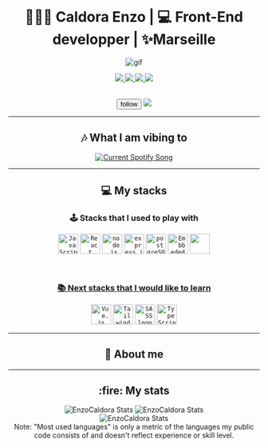 <h1 align="center">👨🏻‍💻 Caldora Enzo | 💻 Front-End developper | ✨Marseille</h1>



<p align="center">
<img src="https://github.com/EnzoCaldora/EnzoCaldora/assets/134298442/15156afa-0c40-4241-a4bd-6c1516bc62ef" alt="gif"/>
</p>
  
<p align="center">
  
<a href="https://www.linkedin.com/in/enzo-caldora/" target="_blank">
  <img src ="https://zupimages.net/up/23/30/f7f4.png" alt"Linkedin"/>
</a>
<a href="mailto:ecaldora@gmail.com" target="_blank">
  <img src ="https://zupimages.net/up/23/30/49et.png" alt"email"/>
</a>
<a href="https://twitter.com/caldora_enzo" target="_blank">
  <img src ="https://zupimages.net/up/23/30/2ntq.png" alt"Twitter"/>
</a>
<a href="https://open.spotify.com/user/1133107738?si=9866991b68c64e8a" target="_blank">
  <img src ="https://zupimages.net/up/23/30/zxz8.png" alt"Spotify"/>
</a>

<br/>
<br/>

<form align="center">
<input type="submit" name="commit" value="follow"/>
<img src="https://img.shields.io/badge/Follow%20me-%E2%99%A5?style=plastic&logo=github&logoColor=black&color=%230AC3A7"/>
</form>

</p>



---


<h2 align="center">🎶 What I am vibing to</h2>
<p align="center">
<a href="https://open.spotify.com/user/1133107738?si=ca7cd37041d249c2">
  <img src="https://spotify-api-enzoc.vercel.app/api?theme=dark&scan=true&rainbow=true" alt="Current Spotify Song">
</a>
</p>

---

<h2 align="center">💻 My stacks</h2>

<h3 align="center" > 🕹️ Stacks that I used to play with</h3>

<p align="center">
<code><img height="40" src="https://github.com/EnzoCaldora/EnzoCaldora/assets/134298442/f851aa08-4332-40a4-a37c-8f87c597b9dd" alt="JavaScript logo"</img></code>
<code><img height="40" src="https://github.com/EnzoCaldora/EnzoCaldora/assets/134298442/a7904968-208f-412f-b212-f9461bf757b6" alt="React logo"</img></code>
<code><img height="40" src="https://github.com/EnzoCaldora/EnzoCaldora/assets/134298442/cbef24e1-ab2d-4c26-b11d-37336d827870" alt="node.js logo"</img></code>
<code><img height="40" src="https://github.com/EnzoCaldora/EnzoCaldora/assets/134298442/46bd3986-26f3-405c-abdd-4b2740ce5a78" alt="express.js logo"</img></code>
<code><img height="40" src="https://github.com/EnzoCaldora/EnzoCaldora/assets/134298442/a4807e62-4d6e-4322-983b-e8050ae3d131" alt="postgreSQL logo"</img></code>
<code><img height="40" src="https://github.com/EnzoCaldora/EnzoCaldora/assets/134298442/eac3984e-8638-4342-b497-6146cbd77c78" alt="Embbeded JavaScript logo"</img></code>
<code><img height="40" src="https://github.com/EnzoCaldora/EnzoCaldora/assets/134298442/b6941aed-0e65-4ddc-9f17-ae33a96bb80a alt="git logo"</img></code>

</p>

<br/>

<h3 align="center"><u>📚 Next stacks that I would like to learn</u></h3>


<p align="center">
<code><img height="40" src="https://github.com/EnzoCaldora/EnzoCaldora/assets/134298442/40fd0064-a7c5-433c-9b31-69341f1b33d8" alt="Vue.js logo"</img></code>
<code><img height="40" src="https://github.com/EnzoCaldora/EnzoCaldora/assets/134298442/4816be3b-e16a-4555-b14d-d22daff863df" alt="Tailwind CSS logo"</img></code>
<code><img height="40" src="https://github.com/EnzoCaldora/EnzoCaldora/assets/134298442/7107389e-8930-4354-90ad-1d6368592d24" alt="SASS logo"</img></code>
<code><img height="40" src="https://github.com/EnzoCaldora/EnzoCaldora/assets/134298442/8a6f4d11-b1ec-45c9-97da-0d12d7ae7e2a" alt="TypeScript"</img></code>
</p>


---

<h2 align="center"> 🤖 About me</h2>

---

<h2 align="center">:fire: My stats </h2>
<p align="center">
<img src="https://github-readme-stats.vercel.app/api?username=EnzoCaldora&show_icons=true&theme=gotham" alt="EnzoCaldora Stats"/>
<img src="http://github-readme-streak-stats.herokuapp.com?user=EnzoCaldora&theme=gotham" alt="EnzoCaldora Stats"/><br/>
<img src="https://github-readme-stats.vercel.app/api/top-langs/?username=EnzoCaldora&layout=compact&theme=gotham" alt="EnzoCaldora Stats"/><br/>
Note: "Most used languages" is only a metric of the languages my public code consists of and doesn't reflect experience or skill level.
</p>


<!--




**EnzoCaldora/EnzoCaldora** is a ✨ _special_ ✨ repository because its `README.md` (this file) appears on your GitHub profile.

Here are some ideas to get you started:

- 🔭 I’m currently working on ...
- 🌱 I’m currently learning ...
- 👯 I’m looking to collaborate on ...
- 🤔 I’m looking for help with ...
- 💬 Ask me about ...
- 📫 How to reach me: ...
- 😄 Pronouns: ...
- ⚡ Fun fact: ...
-->
